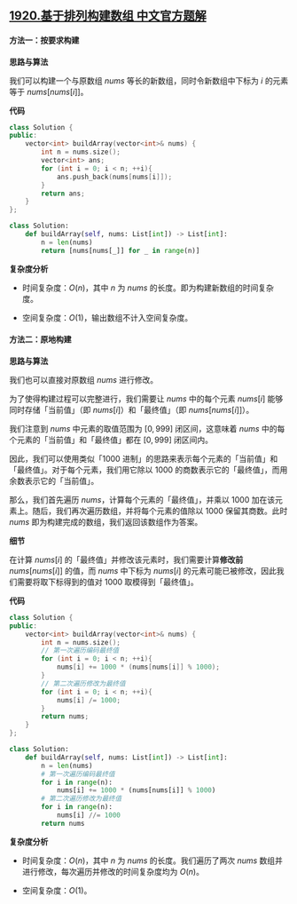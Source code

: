 ## [1920.基于排列构建数组 中文官方题解](https://leetcode.cn/problems/build-array-from-permutation/solutions/100000/ji-yu-pai-lie-gou-jian-shu-zu-by-leetcod-gjcn)

#### 方法一：按要求构建

**思路与算法**

我们可以构建一个与原数组 $\textit{nums}$ 等长的新数组，同时令新数组中下标为 $i$ 的元素等于 $\textit{nums}[\textit{nums}[i]]$。

**代码**

```C++ [sol1-C++]
class Solution {
public:
    vector<int> buildArray(vector<int>& nums) {
        int n = nums.size();
        vector<int> ans;
        for (int i = 0; i < n; ++i){
            ans.push_back(nums[nums[i]]);
        }
        return ans;
    }
};
```

```Python [sol1-Python3]
class Solution:
    def buildArray(self, nums: List[int]) -> List[int]:
        n = len(nums)
        return [nums[nums[_]] for _ in range(n)]
```

**复杂度分析**

- 时间复杂度：$O(n)$，其中 $n$ 为 $\textit{nums}$ 的长度。即为构建新数组的时间复杂度。

- 空间复杂度：$O(1)$，输出数组不计入空间复杂度。


#### 方法二：原地构建

**思路与算法**

我们也可以直接对原数组 $\textit{nums}$ 进行修改。

为了使得构建过程可以完整进行，我们需要让 $\textit{nums}$ 中的每个元素 $\textit{nums}[i]$ 能够同时存储「当前值」（即 $\textit{nums}[i]$）和「最终值」（即 $\textit{nums}[\textit{nums}[i]]$）。

我们注意到 $\textit{nums}$ 中元素的取值范围为 $[0, 999]$ 闭区间，这意味着 $\textit{nums}$ 中的每个元素的「当前值」和「最终值」都在 $[0, 999]$ 闭区间内。

因此，我们可以使用类似「$1000$ 进制」的思路来表示每个元素的「当前值」和「最终值」。对于每个元素，我们用它除以 $1000$ 的商数表示它的「最终值」，而用余数表示它的「当前值」。

那么，我们首先遍历 $\textit{nums}$，计算每个元素的「最终值」，并乘以 $1000$ 加在该元素上。随后，我们再次遍历数组，并将每个元素的值除以 $1000$ 保留其商数。此时 $\textit{nums}$ 即为构建完成的数组，我们返回该数组作为答案。

**细节**

在计算 $\textit{nums}[i]$ 的「最终值」并修改该元素时，我们需要计算**修改前** $\textit{nums}[\textit{nums}[i]]$ 的值，而 $\textit{nums}$ 中下标为 $\textit{nums}[i]$ 的元素可能已被修改，因此我们需要将取下标得到的值对 $1000$ 取模得到「最终值」。

**代码**

```C++ [sol1-C++]
class Solution {
public:
    vector<int> buildArray(vector<int>& nums) {
        int n = nums.size();
        // 第一次遍历编码最终值
        for (int i = 0; i < n; ++i){
            nums[i] += 1000 * (nums[nums[i]] % 1000);
        }
        // 第二次遍历修改为最终值
        for (int i = 0; i < n; ++i){
            nums[i] /= 1000;
        }
        return nums;
    }
};
```

```Python [sol1-Python3]
class Solution:
    def buildArray(self, nums: List[int]) -> List[int]:
        n = len(nums)
        # 第一次遍历编码最终值
        for i in range(n):
            nums[i] += 1000 * (nums[nums[i]] % 1000) 
        # 第二次遍历修改为最终值
        for i in range(n):
            nums[i] //= 1000
        return nums
```

**复杂度分析**

- 时间复杂度：$O(n)$，其中 $n$ 为 $\textit{nums}$ 的长度。我们遍历了两次 $\textit{nums}$ 数组并进行修改，每次遍历并修改的时间复杂度均为 $O(n)$。

- 空间复杂度：$O(1)$。